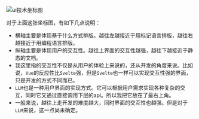 ![ui技术坐标图](ui-stack.png)

对于上面这张坐标图，有如下几点说明：

- 横轴主要是体现基于什么方式排版。越往左越接近于用标记语言排版，越往右越接近于用编程语言排版。
- 纵轴主要是体现用户的交互性。越往上界面的交互性越强，越往下越接近于静态的文档。
- 我这里指的交互性不仅是从用户的体验上来说的，还从开发的角度来说。比如说，`Vue`的反应性比`Svelte`强，但是`Svelte`也一样可以实现交互性强的界面，只是开发的方式不同而已。
- `LLM`也是一种用户界面的实现方式。它可以根据用户需求实现各种复杂的交互，同时它又通过直接调用下层的api。所以我把它放在了最右上角。
- 一般来说，越往上走开发的难度越大，同时界面的交互性也越强。但是对于`LLM`来说，这一点尚未确定。
